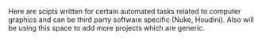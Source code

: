  Here are scipts written for certain automated tasks related to computer graphics and can be third party software specific (Nuke, Houdini). Also will be using this space to add more projects which are generic.
